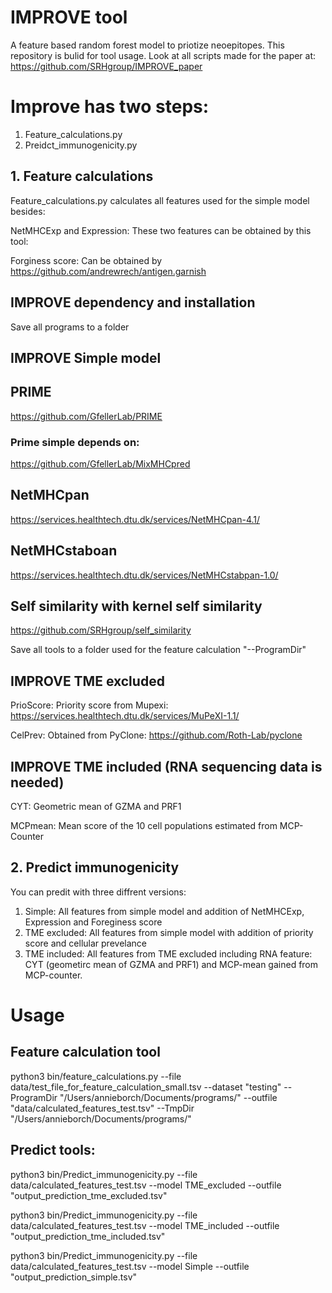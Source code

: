 # IMPROVE tool

A feature based random forest model to priotize neoepitopes. 
This repository is bulid for tool usage. 
Look at all scripts made for the paper at: 
https://github.com/SRHgroup/IMPROVE_paper


# Improve has two steps: 
1. Feature_calculations.py
2. Preidct_immunogenicity.py

## 1. Feature calculations 

Feature_calculations.py calculates all features used for the simple model besides: 

NetMHCExp and Expression: 
  These two features can be obtained by this tool: 

Forginess score: 
  Can be obtained by https://github.com/andrewrech/antigen.garnish
  

## IMPROVE dependency and installation
Save all programs to a folder 

## IMPROVE Simple model

## PRIME 
https://github.com/GfellerLab/PRIME 

### Prime simple depends on:
https://github.com/GfellerLab/MixMHCpred

## NetMHCpan 
https://services.healthtech.dtu.dk/services/NetMHCpan-4.1/

## NetMHCstaboan 
https://services.healthtech.dtu.dk/services/NetMHCstabpan-1.0/

## Self similarity with kernel self similarity 
https://github.com/SRHgroup/self_similarity

Save all tools to a folder used for the feature calculation "--ProgramDir"

## IMPROVE TME excluded

PrioScore: Priority score from Mupexi: https://services.healthtech.dtu.dk/services/MuPeXI-1.1/

CelPrev: Obtained from PyClone: https://github.com/Roth-Lab/pyclone

## IMPROVE TME included (RNA sequencing data is needed)

CYT: Geometric mean of GZMA and PRF1 

MCPmean: Mean score of the 10 cell populations estimated from MCP-Counter 


  
## 2. Predict immunogenicity 
You can predit with three diffrent versions:
  1. Simple: All features from simple model and addition of NetMHCExp, Expression and Foreginess score 
  2. TME excluded: All features from simple model with addition of priority score and cellular prevelance
  3. TME included: All features from TME excluded including RNA feature:
    CYT (geometirc mean of GZMA and PRF1) and MCP-mean gained from MCP-counter. 
  
# Usage

Feature calculation tool
--------------------------
python3 bin/feature_calculations.py --file data/test_file_for_feature_calculation_small.tsv --dataset "testing" --ProgramDir "/Users/annieborch/Documents/programs/" --outfile "data/calculated_features_test.tsv" --TmpDir "/Users/annieborch/Documents/programs/"

Predict tools: 
----------------------
python3 bin/Predict_immunogenicity.py --file data/calculated_features_test.tsv --model TME_excluded  --outfile "output_prediction_tme_excluded.tsv" 

python3 bin/Predict_immunogenicity.py --file data/calculated_features_test.tsv --model TME_included  --outfile "output_prediction_tme_included.tsv" 

python3 bin/Predict_immunogenicity.py --file data/calculated_features_test.tsv --model Simple  --outfile "output_prediction_simple.tsv" 
  
  

